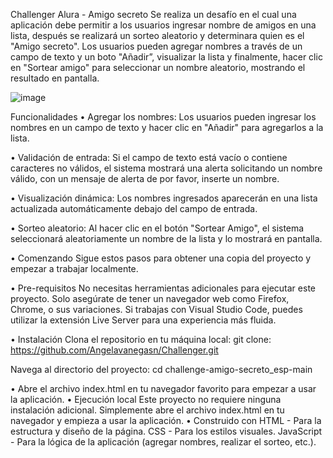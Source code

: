 
Challenger Alura - Amigo secreto
Se realiza un desafío en el cual una aplicación debe permitir a los usuarios ingresar 
nombre de amigos en una lista, después se realizará un sorteo aleatorio y determinara quien es el "Amigo secreto".
Los usuarios pueden agregar nombres a través de un campo de texto y un boto "Añadir”, visualizar la lista y finalmente, hacer clic en "Sortear amigo" para seleccionar un nombre aleatorio, mostrando el resultado en pantalla.

![image](https://github.com/user-attachments/assets/3b54e2d3-25f5-4f4d-9234-72e1ffa321d0)

Funcionalidades
•	Agregar los nombres: Los usuarios pueden ingresar los nombres en un campo de texto y hacer clic en "Añadir" para agregarlos a la lista.

 







•	Validación de entrada: Si el campo de texto está vacío o contiene caracteres no válidos, el sistema mostrará una alerta solicitando un nombre válido, con un mensaje de alerta de por favor, inserte un nombre.
 

•	Visualización dinámica: Los nombres ingresados aparecerán en una lista actualizada automáticamente debajo del campo de entrada.
 


•	Sorteo aleatorio: Al hacer clic en el botón "Sortear Amigo", el sistema seleccionará aleatoriamente un nombre de la lista y lo mostrará en pantalla.

 

•	Comenzando 
Sigue estos pasos para obtener una copia del proyecto y empezar a trabajar localmente.

•	Pre-requisitos 
No necesitas herramientas adicionales para ejecutar este proyecto. Solo asegúrate de tener un navegador web como Firefox, Chrome, o sus variaciones. Si trabajas con Visual Studio Code, puedes utilizar la extensión Live Server para una experiencia más fluida.

•	Instalación 
Clona el repositorio en tu máquina local:
git clone: https://github.com/Angelavanegasn/Challenger.git

Navega al directorio del proyecto:
cd challenge-amigo-secreto_esp-main

•	Abre el archivo index.html en tu navegador favorito para empezar a usar la aplicación.
•	Ejecución local 
Este proyecto no requiere ninguna instalación adicional. Simplemente abre el archivo index.html en tu navegador y empieza a usar la aplicación.
•	Construido con 
HTML - Para la estructura y diseño de la página.
CSS - Para los estilos visuales.
JavaScript - Para la lógica de la aplicación (agregar nombres, realizar el sorteo, etc.).

